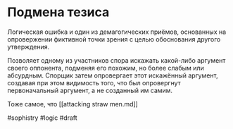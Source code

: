 # Подмена тезиса

Логическая ошибка и один из демагогических приёмов, основанных на опровержении фиктивной точки зрения с целью обоснования другого утверждения.

Позволяет одному из участников спора искажать какой-либо аргумент своего оппонента, подменяя его похожим, но более слабым или абсурдным. Спорщик затем опровергает этот искажённый аргумент, создавая при этом видимость того, что был опровергнут первоначальный аргумент, а не созданный им самим.

Тоже самое, что [[attacking straw men.md]]

#sophistry #logic
#draft
